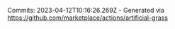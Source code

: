 Commits: 2023-04-12T10:16:26.269Z - Generated via https://github.com/marketplace/actions/artificial-grass
<br>
